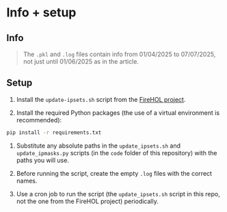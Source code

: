 # Info + setup

## Info

> The `.pkl` and `.log` files contain info from 01/04/2025 to 07/07/2025, not just until 01/06/2025 as in the article.


## Setup

1. Install the `update-ipsets.sh` script from the [FireHOL project](https://github.com/firehol/blocklist-ipsets/).

2. Install the required Python packages (the use of a virtual environment is recommended):
```bash
pip install -r requirements.txt
```

1. Substitute any absolute paths in the `update_ipsets.sh` and `update_ipmasks.py` scripts (in the `code` folder of this repository) with the paths you will use.

2. Before running the script, create the empty `.log` files with the correct names.

3. Use a cron job to run the script (the `update_ipsets.sh` script in this repo, not the one from the FireHOL project) periodically.

